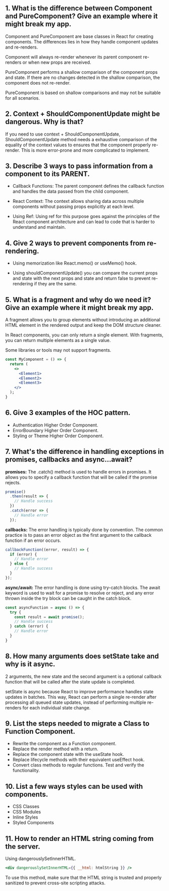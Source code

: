 ## 1. What is the difference between Component and PureComponent? Give an example where it might break my app.

Component and PureComponent are base classes in React for creating components. The differences lies in how they handle component updates and re-renders.

Component will always re-render whenever its parent component re-renders or when new props are received.

PureComponent performs a shallow comparison of the component props and state. If there are no changes detected in the shallow comparison, the component does not re-render.

PureComponent is based on shallow comparisons and may not be suitable for all scenarios.

## 2. Context + ShouldComponentUpdate might be dangerous. Why is that?

If you need to use context + ShouldComponentUpdate, ShouldComponentUpdate method needs a exhaustive comparison of the equality of the context values to ensures that the component properly re-render. This is more error-prone and more complicated to implement.

## 3. Describe 3 ways to pass information from a component to its PARENT.

- Callback Functions: The parent component defines the callback function and handles the data passed from the child component.

- React Context: The context allows sharing data across multiple components without passing props explicitly at each level.

- Using Ref: Using ref for this purpose goes against the principles of the React component architecture and can lead to code that is harder to understand and maintain.

## 4. Give 2 ways to prevent components from re-rendering.

- Using memorization like React.memo() or useMemo() hook.

- Using shouldComponentUpdate() you can compare the current props and state with the next props and state and return false to prevent re-rendering if they are the same.

## 5. What is a fragment and why do we need it? Give an example where it might break my app.

A fragment allows you to group elements without introducing an additional HTML element in the rendered output and keep the DOM structure cleaner.

In React components, you can only return a single element. With fragments, you can return multiple elements as a single value.

Some libraries or tools may not support fragments.

```jsx
const MyComponent = () => {
  return (
    <>
      <Element1>
      <Element2>
      <Element3>
    </>
  );
}
```

## 6. Give 3 examples of the HOC pattern.

- Authentication Higher Order Component.
- ErrorBoundary Higher Order Component.
- Styling or Theme Higher Order Component.

## 7. What's the difference in handling exceptions in promises, callbacks and async...await?

**promises:** The .catch() method is used to handle errors in promises. It allows you to specify a callback function that will be called if the promise rejects.

```jsx
promise()
  .then(result => {
    // Handle success
  })
  .catch(error => {
    // Handle error
  });
```

**callbacks:** The error handling is typically done by convention. The common practice is to pass an error object as the first argument to the callback function if an error occurs.

```jsx
callbackFunction((error, result) => {
  if (error) {
    // Handle error
  } else {
    // Handle success
  }
});
```

**async/await:** The error handling is done using try-catch blocks. The await keyword is used to wait for a promise to resolve or reject, and any error thrown inside the try block can be caught in the catch block.

```jsx
const asyncFunction = async () => {
  try {
    const result = await promise();
    // Handle success
  } catch (error) {
    // Handle error
  }
}
```

## 8. How many arguments does setState take and why is it async.

2 arguments, the new state and the second argument is a optional callback function that will be called after the state update is completed.

setState is async because React to improve performance handles state updates in batches. This way, React can perform a single re-render after processing all queued state updates, instead of performing multiple re-renders for each individual state change.

## 9. List the steps needed to migrate a Class to Function Component.

- Rewrite the component as a Function component.
- Replace the render method with a return.
- Replace the component state with the useState hook.
- Replace lifecycle methods with their equivalent useEffect hook.
- Convert class methods to regular functions.
Test and verify the functionality.

## 10. List a few ways styles can be used with components.

- CSS Classes
- CSS Modules
- Inline Styles
- Styled Components

## 11. How to render an HTML string coming from the server.

Using dangerouslySetInnerHTML.

```jsx
<div dangerouslySetInnerHTML={{ __html: htmlString }} />
```
To use this method, make sure that the HTML string is trusted and properly sanitized to prevent cross-site scripting attacks.
